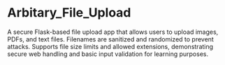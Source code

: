 # Arbitary_File_Upload
A secure Flask-based file upload app that allows users to upload images, PDFs, and text files. Filenames are sanitized and randomized to prevent attacks. Supports file size limits and allowed extensions, demonstrating secure web handling and basic input validation for learning purposes.
